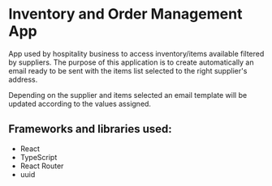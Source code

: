 # Inventory and Order Management App

App used by hospitality business to access inventory/items available filtered by suppliers.
The purpose of this application is to create automatically an email ready to be sent with the items list selected to the right supplier's address.

Depending on the supplier and items selected an email template will be updated according to the values assigned.

## Frameworks and libraries used:

- React
- TypeScript
- React Router
- uuid


